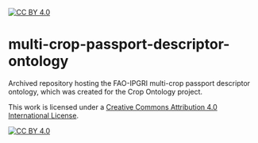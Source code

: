 [![CC BY 4.0][cc-by-shield]][cc-by]
# multi-crop-passport-descriptor-ontology
Archived repository hosting the FAO-IPGRI multi-crop passport descriptor ontology, which was created for the Crop Ontology project.


This work is licensed under a
[Creative Commons Attribution 4.0 International License][cc-by].

[![CC BY 4.0][cc-by-image]][cc-by]

[cc-by]: http://creativecommons.org/licenses/by/4.0/
[cc-by-image]: https://i.creativecommons.org/l/by/4.0/88x31.png
[cc-by-shield]: https://img.shields.io/badge/License-CC%20BY%204.0-lightgrey.svg

